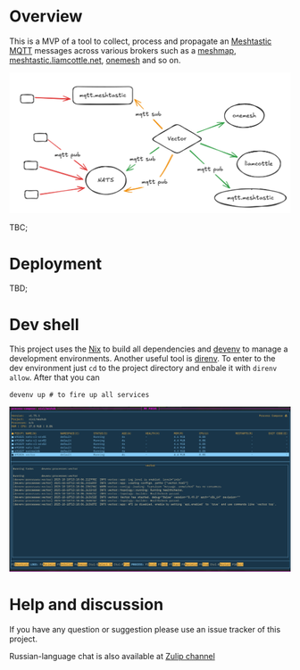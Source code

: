 # Overview

This is a MVP of a tool to collect, process and propagate an [Meshtastic](https://meshtastic.org/) [MQTT](https://mqtt.org/) messages across various brokers such as a [meshmap](https://meshmap.net/), [meshtastic.liamcottle.net](https://meshtastic.liamcottle.net/), [onemesh](https://map.onemesh.ru/) and so on.

![traffic flow](/docs/traffic_flow_overview.png)

TBC;

# Deployment

TBD;

# Dev shell

This project uses the [Nix](https://nixos.org/guides/how-nix-works/) to build all dependencies and [devenv](https://devenv.sh/) to manage a development environments.
Another useful tool is [direnv](https://direnv.net/). To enter to the dev environment just `cd` to the project directory and enbale it with `direnv allow`. After that you can

```shell
devenv up # to fire up all services
```
![devenv processes image](/docs/devenv_processes.png)

# Help and discussion

If you have any question or suggestion please use an issue tracker of this project.

Russian-language chat is also available at [Zulip channel](https://morze.zulipchat.com/#narrow/channel/537802-meshub)
